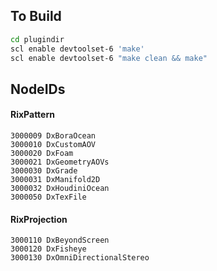 ## To Build
```bash
cd plugindir
scl enable devtoolset-6 'make'
scl enable devtoolset-6 "make clean && make"
```

## NodeIDs
#### RixPattern
```
3000009 DxBoraOcean
3000010 DxCustomAOV
3000020 DxFoam
3000021 DxGeometryAOVs
3000030 DxGrade
3000031 DxManifold2D
3000032 DxHoudiniOcean
3000050 DxTexFile
```
#### RixProjection
```
3000110 DxBeyondScreen
3000120 DxFisheye
3000130 DxOmniDirectionalStereo
```
